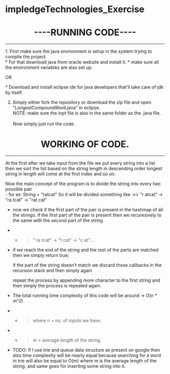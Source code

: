 # impledgeTechnologies_Exercise

   <h1> <center>----RUNNING CODE----</center></h1>
   <hr>

<p>
   1. First make sure the java environment is setup in the system trying to compile the project.<br>
         * For that download java from oracle website and install it.
         * make sure all the environment variables are also set up. </p>
               OR
   <p>   * Download and install eclipse ide for java developers that'll take care of jdk by itself.
         
        
        
     
   2. Simply either fork the repository or download the zip file and open "LongestCompoundWord.java" in 
      eclipse.<br>
      NOTE: make sure the inpt file is also in the same folder as the .java file.</br></br>
      Now simply just run the code.
     


 <h1><center>WORKING OF CODE.</center> </h1>

  <hr>
<p> At the first after we take input from the file we put every string into a list then we sort the list based on the string length in descending order
   longest string in length will come at the first index and so on.</p>
<p>Now the main concept of the program is to divide the string into every two possible pair<br>
  - for ex: String = "ratcat" So it will be divided something like ->>   "r  atcat" -> "ra tcat" -> "rat cat"
  </p>

- <p>now we check if the first part of the pair is present in the hashmap of all the strings.
  if the first part of the pair is present then we recuresively to the same with the second part of the string

 - - > " ra tcat" -> "t cat" -> "c at".... </p>

- <p>if we reach the end of the string and the rest of the parts are matched then we simply return true;

  if the part of the string doesn't match we discard those callbacks in the recursion stack and then simply again

  repeat the process by appending more character to the first string and then simply the process is repeated again.

- The total running time complexity of this code will be around -> O(n * m^2)
- - > where n = no. of inputs we have.
- - > m = average length of the string.

- TODO: If I use trie and queue data structure as present on google then also time complexity will be nearly equal
  because searching for a word in trie will also be equal to O(m) where m is the average length of the string.
  and same goes for inserting some string into it.</p>

